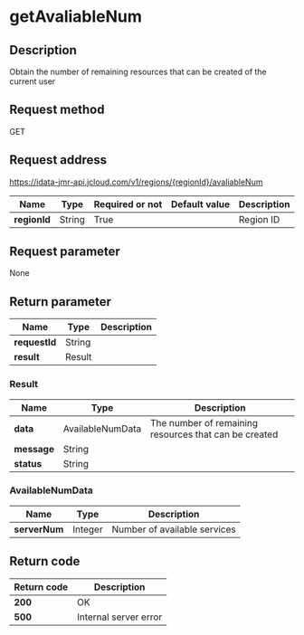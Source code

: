 # getAvaliableNum


## Description
Obtain the number of remaining resources that can be created of the current user

## Request method
GET

## Request address
https://idata-jmr-api.jcloud.com/v1/regions/{regionId}/avaliableNum

|Name|Type|Required or not|Default value|Description|
|---|---|---|---|---|
|**regionId**|String|True||Region ID|

## Request parameter
None


## Return parameter
|Name|Type|Description|
|---|---|---|
|**requestId**|String||
|**result**|Result||


### <a name="Result">Result</a>
|Name|Type|Description|
|---|---|---|
|**data**|AvailableNumData|The number of remaining resources that can be created|
|**message**|String||
|**status**|String||
### <a name="AvailableNumData">AvailableNumData</a>
|Name|Type|Description|
|---|---|---|
|**serverNum**|Integer|Number of available services|

## Return code
|Return code|Description|
|---|---|
|**200**|OK|
|**500**|Internal server error|
